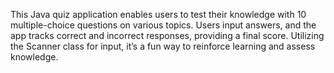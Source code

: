 This Java quiz application enables users to test their knowledge with 10 multiple-choice questions on various topics. Users input answers, and the app tracks correct and incorrect responses, providing a final score. Utilizing the Scanner class for input, it’s a fun way to reinforce learning and assess knowledge.

